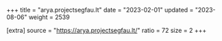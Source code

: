 +++
title = "arya.projectsegfau.lt"
date = "2023-02-01"
updated = "2023-08-06"
weight = 2539

[extra]
source = "https://arya.projectsegfau.lt/"
ratio = 72
size = 2
+++
